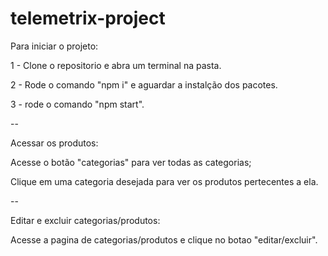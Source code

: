 # telemetrix-project

Para iniciar o projeto:

1 - Clone o repositorio e abra um terminal na pasta.

2 - Rode o comando "npm i" e aguardar a instalção dos pacotes.

3 - rode o comando "npm start".

--

Acessar os produtos:

Acesse o botão "categorias" para ver todas as categorias;

Clique em uma categoria desejada para ver os produtos pertecentes a ela.

--

Editar e excluir categorias/produtos:

Acesse a pagina de categorias/produtos e clique no botao "editar/excluir".
